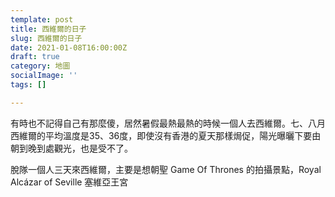 ```yaml
---
template: post
title: 西維爾的日子
slug: 西維爾的日子
date: 2021-01-08T16:00:00Z
draft: true
category: 地圖
socialImage: ''
tags: []

---
```

有時也不記得自己有那麼傻，居然暑假最熱最熱的時候一個人去西維爾。七、八月西維爾的平均溫度是35、36度，即使沒有香港的夏天那樣焗促，陽光曝曬下要由朝到晚到處觀光，也是受不了。

脫隊一個人三天來西維爾，主要是想朝聖 Game Of Thrones 的拍攝景點，Royal Alcázar of Seville 塞維亞王宮